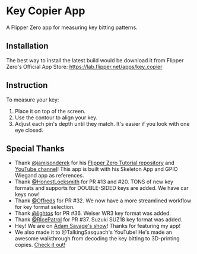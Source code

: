 # Key Copier App
A Flipper Zero app for measuring key bitting patterns.

## Installation
The best way to install the latest build would be download it from Flipper Zero's Official App Store:
https://lab.flipper.net/apps/key_copier

## Instruction
To measure your key: 
1. Place it on top of the screen.
2. Use the contour to align your key.
3. Adjust each pin's depth until they match. It's easier if you look with one eye closed.

## Special Thanks
- Thank [@jamisonderek](https://github.com/jamisonderek) for his [Flipper Zero Tutorial repository](https://github.com/jamisonderek/flipper-zero-tutorials) and [YouTube channel](https://github.com/jamisonderek/flipper-zero-tutorials#:~:text=YouTube%3A%20%40MrDerekJamison)! This app is built with his Skeleton App and GPIO Wiegand app as references. 
- Thank [@HonestLocksmith](https://github.com/HonestLocksmith) for PR #13 and #20. TONS of new key formats and supports for DOUBLE-SIDED keys are added. We have car keys now!
- Thank [@Offreds](https://github.com/Offreds) for PR #32. We now have a more streamlined workflow for key format selection. 
- Thank [@lightos](https://github.com/lightos) for PR #36. Weiser WR3 key format was added.
- Thank [@RIcePatrol](https://github.com/RIcePatrol) for PR #37. Suzuki SUZ18 key format was added.
- Hey! We are on [Adam Savage's show](https://youtu.be/c8q2YVRiOAE?t=485)! Thanks for featuring my app! 
- We also made it to @TalkingSasquach's YouTube! He's made an awesome walkthrough from decoding the key bitting to 3D-printing copies. [Check it out!](https://www.youtube.com/watch?v=P3-KhSJE1as)




